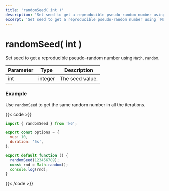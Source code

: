 ```yaml
---
title: 'randomSeed( int )'
description: 'Set seed to get a reproducible pseudo-random number using `Math.random`.'
excerpt: 'Set seed to get a reproducible pseudo-random number using `Math.random`.'
---
```


# randomSeed( int )

Set seed to get a reproducible pseudo-random number using `Math.random`.

| Parameter | Type    | Description     |
| --------- | ------- | --------------- |
| int       | integer | The seed value. |

### Example

Use `randomSeed` to get the same random number in all the iterations.

{{< code >}}

```javascript
import { randomSeed } from 'k6';

export const options = {
  vus: 10,
  duration: '5s',
};

export default function () {
  randomSeed(123456789);
  const rnd = Math.random();
  console.log(rnd);
}
```

{{< /code >}}
